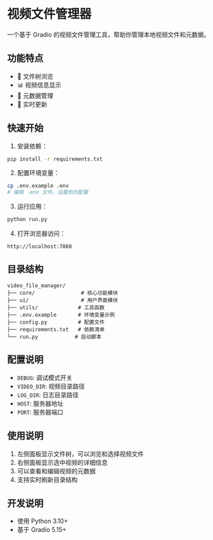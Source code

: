# 视频文件管理器

一个基于 Gradio 的视频文件管理工具，帮助你管理本地视频文件和元数据。

## 功能特点

- 📁 文件树浏览
- 📊 视频信息显示
- 📝 元数据管理
- 🔄 实时更新

## 快速开始

1. 安装依赖：
```bash
pip install -r requirements.txt
```

2. 配置环境变量：
```bash
cp .env.example .env
# 编辑 .env 文件，设置你的配置
```

3. 运行应用：
```bash
python run.py
```

4. 打开浏览器访问：
```
http://localhost:7860
```

## 目录结构

```
video_file_manager/
├── core/               # 核心功能模块
├── ui/                 # 用户界面模块
├── utils/             # 工具函数
├── .env.example       # 环境变量示例
├── config.py          # 配置文件
├── requirements.txt   # 依赖清单
└── run.py            # 启动脚本
```

## 配置说明

- `DEBUG`: 调试模式开关
- `VIDEO_DIR`: 视频目录路径
- `LOG_DIR`: 日志目录路径
- `HOST`: 服务器地址
- `PORT`: 服务器端口

## 使用说明

1. 左侧面板显示文件树，可以浏览和选择视频文件
2. 右侧面板显示选中视频的详细信息
3. 可以查看和编辑视频的元数据
4. 支持实时刷新目录结构

## 开发说明

- 使用 Python 3.10+
- 基于 Gradio 5.15+
 